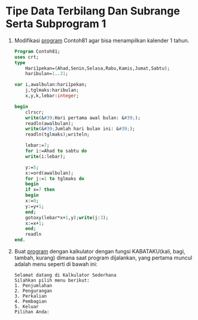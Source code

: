 # Tipe Data Terbilang Dan Subrange Serta Subprogram 1

1. Modifikasi [program](/Praktikum/8Praktikum/1/KalenderTahun.pas) Contoh81 agar bisa menampilkan kalender 1 tahun.
    ```pascal
    Program Contoh81;
    uses crt;
    type
        Hari1pekan=(Ahad,Senin,Selasa,Rabu,Kamis,Jumat,Sabtu);
        haribulan=1..31;

    var i,awalbulan:hari1pekan;
        j,tglmaks:haribulan;
        x,y,k,lebar:integer;

    begin
        clrscr;
        write(&#39;Hari pertama awal bulan: &#39;);
        readln(awalbulan);
        write(&#39;Jumlah hari bulan ini: &#39;);
        readln(tglmaks);writeln;

        lebar:=7;
        for i:=Ahad to sabtu do
        write(i:lebar);

        y:=5;
        x:=ord(awalbulan);
        for j:=1 to tglmaks do
        begin
        if x=7 then
        begin
        x:=0;
        y:=y+1;
        end;
        gotoxy(lebar*x+1,y);write(j:3);
        x:=x+1;
        end;
        readln
    end.
    ```

2. Buat [program](/Praktikum/8Praktikum/3/3.KABATAKU.pas) dengan kalkulator dengan fungsi KABATAKU(kali, bagi, tambah, kurang) dimana saat program dijalankan, yang pertama muncul adalah menu seperti di bawah ini:
    ```
    Selamat datang di Kalkulator Sederhana
    Silahkan pilih menu berikut:
    1. Penjumlahan
    2. Pengurangan
    3. Perkalian
    4. Pembagian
    5. Keluar
    Pilihan Anda:
    ```